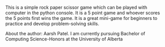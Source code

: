 This is a simple rock paper scissor game which can be played with computer in the python console.
It is a 5 point game and whoever scores the 5 points first wins the game.
It is a great mini-game for beginners to practice and develop problem-solving skills.

About the author: Aarsh Patel. I am currently pursuing Bachelor of Computing Science-Honors at the University of Alberta
